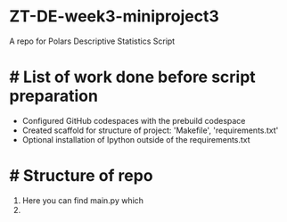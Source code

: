 # ZT-DE-week3-miniproject3
A repo for Polars Descriptive Statistics Script


# # List of work done before script preparation
* Configured GitHub codespaces with the prebuild codespace
* Created scaffold for structure of project: 'Makefile', 'requirements.txt'
* Optional installation of Ipython outside of the requirements.txt

# # Structure of repo
1. Here you can find main.py which
2. 
